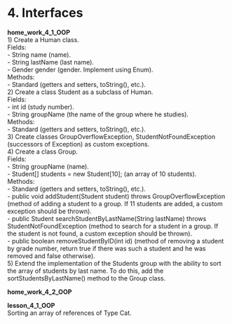 <h1> 4. Interfaces </h1>

<p>
<b> home_work_4_1_OOP </b><br>
1) Create a Human class.<br>
Fields:<br>
- String name (name).<br>
- String lastName (last name).<br>
- Gender gender (gender. Implement using Enum).<br>
Methods:<br>
- Standard (getters and setters, toString(), etc.).<br>
2) Create a class Student as a subclass of Human.<br>
Fields:<br>
- int id (study number).<br>
- String groupName (the name of the group where he studies).<br>
Methods:<br>
- Standard (getters and setters, toString(), etc.).<br>
3) Create classes GroupOverflowException, StudentNotFoundException (successors of Exception) as custom exceptions.<br>
4) Create a class Group.<br>
Fields:<br>
- String groupName (name).<br>
- Student[] students = new Student[10]; (an array of 10 students).<br>
Methods:<br>
- Standard (getters and setters, toString(), etc.).<br>
- public void addStudent(Student student) throws GroupOverflowException (method of adding a student to a group. If 11 students are added, a custom exception should be thrown).<br>
- public Student searchStudentByLastName(String lastName) throws StudentNotFoundException (method to search for a student in a group.
If the student is not found, a custom exception should be thrown).<br>
- public boolean removeStudentByID(int id) (method of removing a student by grade number, return true if there was such a student and he was removed and false otherwise).<br>
5) Extend the implementation of the Students group with the ability to sort the array of students by last name. To do this, add the sortStudentsByLastName() method to the Group class.
</p>

<p>
<b> home_work_4_2_OOP </b><br>

</p>

<p>
<b> lesson_4_1_OOP </b><br>
Sorting an array of references of Type Cat.
</p>